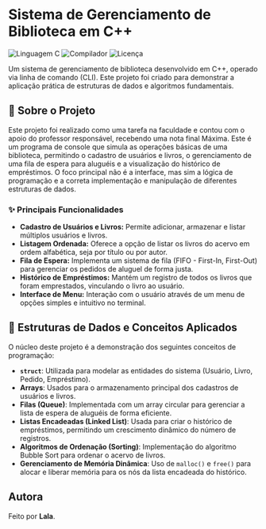 # Sistema de Gerenciamento de Biblioteca em C++

![Linguagem C](https://img.shields.io/badge/Language-C-blue.svg) ![Compilador](https://img.shields.io/badge/Compiler-GCC-orange.svg) ![Licença](https://img.shields.io/badge/License-MIT-yellow.svg)

Um sistema de gerenciamento de biblioteca desenvolvido em C++, operado via linha de comando (CLI). Este projeto foi criado para demonstrar a aplicação prática de estruturas de dados e algoritmos fundamentais.

## 📝 Sobre o Projeto

Este projeto foi realizado como uma tarefa na faculdade e contou com o apoio do professor responsável, recebendo uma nota final Máxima.
Este é um programa de console que simula as operações básicas de uma biblioteca, permitindo o cadastro de usuários e livros, o gerenciamento de uma fila de espera para aluguéis e a visualização do histórico de empréstimos. O foco principal não é a interface, mas sim a lógica de programação e a correta implementação e manipulação de diferentes estruturas de dados.

### ✨ Principais Funcionalidades

* **Cadastro de Usuários e Livros:** Permite adicionar, armazenar e listar múltiplos usuários e livros.
* **Listagem Ordenada:** Oferece a opção de listar os livros do acervo em ordem alfabética, seja por título ou por autor.
* **Fila de Espera:** Implementa um sistema de fila (FIFO - First-In, First-Out) para gerenciar os pedidos de aluguel de forma justa.
* **Histórico de Empréstimos:** Mantém um registro de todos os livros que foram emprestados, vinculando o livro ao usuário.
* **Interface de Menu:** Interação com o usuário através de um menu de opções simples e intuitivo no terminal.

## 🧠 Estruturas de Dados e Conceitos Aplicados

O núcleo deste projeto é a demonstração dos seguintes conceitos de programação:

* **`struct`**: Utilizada para modelar as entidades do sistema (Usuário, Livro, Pedido, Empréstimo).
* **Arrays**: Usados para o armazenamento principal dos cadastros de usuários e livros.
* **Filas (Queue)**: Implementada com um array circular para gerenciar a lista de espera de aluguéis de forma eficiente.
* **Listas Encadeadas (Linked List)**: Usada para criar o histórico de empréstimos, permitindo um crescimento dinâmico do número de registros.
* **Algoritmos de Ordenação (Sorting)**: Implementação do algoritmo Bubble Sort para ordenar o acervo de livros.
* **Gerenciamento de Memória Dinâmica**: Uso de `malloc()` e `free()` para alocar e liberar memória para os nós da lista encadeada do histórico.

## Autora

Feito por **Lala**.

